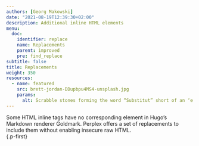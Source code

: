 ```yaml
---
authors: [Georg Makowski]
date: "2021-08-19T12:39:30+02:00"
description: Additional inline HTML elements
menu:
  doc:
    identifier: replace
    name: Replacements
    parent: improved
    pre: find_replace
subtitle: false
title: Replacements
weight: 350
resources:
  - name: featured
    src: brett-jordan-DDupbpu4MS4-unsplash.jpg
    params:
      alt: Scrabble stones forming the word “Substitut” short of an ‘e’
---
```


Some HTML inline tags have no corresponding element in Hugo’s Markdown renderer Goldmark. Perplex offers a set of replacements to include them without enabling insecure raw HTML.  
{.p-first} <!--more-->
